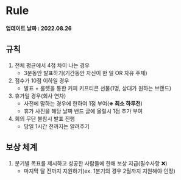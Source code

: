 # Rule

**업데이트 날짜 : 2022.08.26**



## 규칙

1. 전체 평균에서 4점 차이 나는 경우
   - 3분동안 발표하기(기간동안 자신이 한 일 OR 자유 주제)
2. 점수가 10점 이하일 경우
   - 발표 + 룰렛을 통한 커피 키프티콘 선물(1명, 상대가 원하는 브랜드)
3. 휴가일 경우(회사 연차)
   - 사전에 말하는 경우에 한하여 1점 부여(**※ 최소 하루전**)
   - 휴가 사진을 해당 날짜 밴드 글에 올릴시 1점 추가 부여
4. 회의 무단 불참시 발표 진행
   - 당일 1시간 전까지는 알려주기



## 보상 체계

1. 분기별 목표를 제시하고 성공한 사람들에 한해 보상 지급(필수사항 ❌)
   - 마지막 달 전까지 지원하기(ex. 1분기의 경우 2월까지 지원해야 인정)
